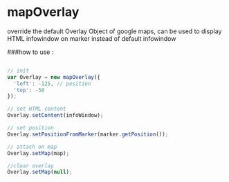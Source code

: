 mapOverlay
==========

override the default Overlay Object of google maps, can be used to display HTML infowindow on marker instead of default infowindow

###how to use :

```javascript

// init
var Overlay = new mapOverlay({
  'left': -125, // position
  'top': -50
});

// set HTML content
Overlay.setContent(infoWindow);

// set position
Overlay.setPositionFromMarker(marker.getPosition());

// attach on map
Overlay.setMap(map);

//clear overlay
Overlay.setMap(null);
```
